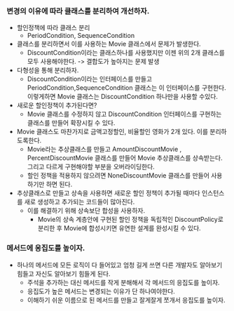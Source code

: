 ### 변경의 이유에 따라 클래스를 분리하여 개선하자.
- 할인정책에 따라 클래스 분리
    - PeriodCondition, SequenceCondition
- 클래스를 분리하면서 이를 사용하는 Movie 클래스에서 문제가 발생한다.
    - DiscountCondition이라는 클래스하나를 사용했지만 이젠 위의 2개 클래스를 모두 사용해야한다. -> 결합도가 높아지는 문제 발생
- 다형성을 통해 분리하자.
    - DiscountCondition이라는 인터페이스를 만들고 PeriodCondition,SequenceCondition 클래스는 이 인터페이스를 구현한다. 이렇게하면 Movie 클래스는 DiscountCondition 하나만을 사용할 수있다.
- 새로운 할인정책이 추가된다면?
    - Movie 클래스를 수정하지 않고 DiscountCondition 인터페이스를 구현하는 클래스를 만들어 확장시킬 수 있다.
- Movie 클래스도 마찬가지로 금액고정할인, 비율할인 영화가 2개 있다. 이를 분리하도록한다.
    - Movie라는 추상클래스를 만들고 AmountDiscountMovie , PercentDiscountMovie 클래스를 만들어 Movie 추상클래스를 상속받는다. 그리고 다르게 구현해야할 부분을 오버라이딩한다.
    - 할인 정책을 적용하지 않으려면 NoneDiscountMovie 클래스를 만들어 사용하기만 하면 된다.
- 추상클래스로 만들고 상속을 사용하면 새로운 할인 정책이 추가될 때마다 인스턴스를 새로 생성하고 추가되는 코드들이 많아진다.
    - 이를 해결하기 위해 상속보단 합성을 사용하자.
        - Movie의 상속 계층안에 구현된 할인 정책을 독립적인 DiscountPolicy로 분리한 후 Movie에 합성시키면 유연한 설계를 완성시킬 수 있다.

### 메서드에 응집도를 높이자.
- 하나의 메서드에 모든 로직이 다 들어있고 엄청 길게 쓰면 다른 개발자도 알아보기 힘들고 자신도 알아보기 힘들게 된다.
    - 주석을 추가하는 대신 메서드를 작게 분해해서 각 메서드의 응집도를 높이자.
    - 응집도가 높은 메서드는 변경되는 이유가 단 하나여야한다.
    - 이해하기 쉬운 이름으로 된 메서드를 만들고 잘게잘게 쪼개서 응집도를 높이자.

